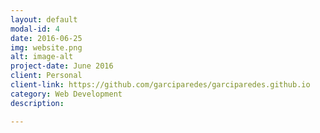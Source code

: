 ```yaml
---
layout: default
modal-id: 4
date: 2016-06-25
img: website.png
alt: image-alt
project-date: June 2016
client: Personal
client-link: https://github.com/garciparedes/garciparedes.github.io
category: Web Development
description:

---
```

